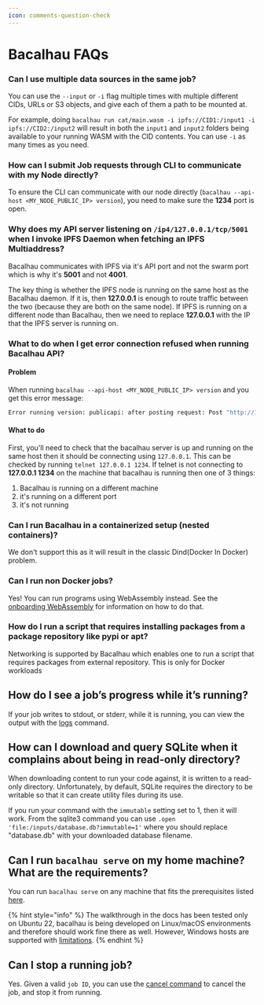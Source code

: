 ```yaml
---
icon: comments-question-check
---
```


# Bacalhau FAQs

### Can I use multiple data sources in the same job?

You can use the `--input` or `-i` flag multiple times with multiple different CIDs, URLs or S3 objects, and give each of them a path to be mounted at.

For example, doing `bacalhau run cat/main.wasm -i ipfs://CID1:/input1 -i ipfs://CID2:/input2` will result in both the `input1` and `input2` folders being available to your running WASM with the CID contents. You can use `-i` as many times as you need.

### How can I submit Job requests through CLI to communicate with my Node directly?

To ensure the CLI can communicate with our node directly (`bacalhau --api-host <MY_NODE_PUBLIC_IP> version`), you need to make sure the **1234** port is open.

### Why does my API server listening on `/ip4/127.0.0.1/tcp/5001` when I invoke IPFS Daemon when fetching an IPFS Multiaddress?

Bacalhau communicates with IPFS via it's API port and not the swarm port which is why it's **5001** and not **4001**.

The key thing is whether the IPFS node is running on the same host as the Bacalhau daemon. If it is, then **127.0.0.1** is enough to route traffic between the two (because they are both on the same node). If IPFS is running on a different node than Bacalhau, then we need to replace **127.0.0.1** with the IP that the IPFS server is running on.

### What to do when I get error connection refused when running Bacalhau API?

#### Problem

When running `bacalhau --api-host <MY_NODE_PUBLIC_IP> version` and you get this error message:

```bash
Error running version: publicapi: after posting request: Post "http://127.0.0.1:1234/version": dial tcp 127.0.0.1:1234: connect: connection refused
```

#### What to do

First, you'll need to check that the bacalhau server is up and running on the same host then it should be connecting using `127.0.0.1`. This can be checked by running `telnet 127.0.0.1 1234`. If telnet is not connecting to **127.0.0.1 1234** on the machine that bacalhau is running then one of 3 things:

1. Bacalhau is running on a different machine
2. it's running on a different port
3. it's not running

### Can I run Bacalhau in a containerized setup (nested containers)?

We don't support this as it will result in the classic Dind(Docker In Docker) problem.

### Can I run non Docker jobs?

Yes! You can run programs using WebAssembly instead. See the [onboarding WebAssembly](https://docs.bacalhau.org/getting-started/wasm-workload-onboarding) for information on how to do that.

### How do I run a script that requires installing packages from a package repository like pypi or apt?

Networking is supported by Bacalhau which enables one to run a script that requires packages from external repository. This is only for Docker workloads

## How do I see a job’s progress while it’s running?

If your job writes to stdout, or stderr, while it is running, you can view the output with the [logs](../references/cli-reference/all-flags.md#logs) command.

## How can I download and query SQLite when it complains about being in read-only directory?

When downloading content to run your code against, it is written to a read-only directory. Unfortunately, by default, SQLite requires the directory to be writable so that it can create utility files during its use.

If you run your command with the `immutable` setting set to 1, then it will work. From the sqlite3 command you can use `.open 'file:/inputs/database.db?immutable=1'` where you should replace "database.db" with your downloaded database filename.

## Can I run `bacalhau serve` on my home machine? What are the requirements?

You can run `bacalhau serve` on any machine that fits the prerequisites listed [here](../getting-started/create-private-network.md).

{% hint style="info" %}
The walkthrough in the docs has been tested only on Ubuntu 22, bacalhau is being developed on Linux/macOS environments and therefore should work fine there as well. However, Windows hosts are supported with [limitations](https://docs.bacalhau.org/running-node/windows-support/).
{% endhint %}

## Can I stop a running job?

Yes. Given a valid `job ID`, you can use the [cancel command](../references/cli-reference/all-flags.md#cancel) to cancel the job, and stop it from running.
